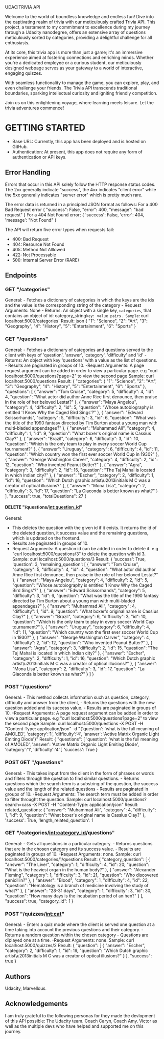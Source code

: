 UDACITRIVIA API

Welcome to the world of boundless knowledge and endless fun! Dive into the captivating realm of trivia with our meticulously crafted Trivia API. This project, a testament to my commitment to excellence during my journey through a Udacity nanodegree, offers an extensive array of questions meticulously sorted by categories, providing a delightful challenge for all enthusiasts.

At its core, this trivia app is more than just a game; it's an immersive experience aimed at fostering connections and enriching minds. Whether you're a dedicated employee or a curious student, our meticulously designed webpage serves as your gateway to a world of interactive, engaging quizzes.

With seamless functionality to manage the game, you can explore, play, and even challenge your friends. The Trivia API transcends traditional boundaries, sparking intellectual curiosity and igniting friendly competition.

Join us on this enlightening voyage, where learning meets leisure. Let the trivia adventures commence!

# GETTING STARTED

- Base URL: Currently, this app has been deployed and is hosted on GitHub.
- Authentication: At present, this app does not require any form of authentication or API keys.

## Error Handling

Errors that occur in this API solely follow the HTTP response status codes. The 2xx generally indicate "success", the 4xx indicates "client error" while the 5xx generally indicates "server error" which is pretty much rare.

The error data is returned in a principled JSON format as follows:
For a 400 Bad Request error
{
"success": False,
"error": 400,
"message": "bad request"
}
For a 404 Not Found error;
{
'success': False,
'error': 404,
'message': "Not Found"
}

The API will return five error types when requests fail:

- 400: Bad Request
- 404: Resource Not Found
- 405: Method Not Alllowed
- 422: Not Processable
- 500: Internal Server Error (RARE)

## Endpoints

### GET "/categories"

General: - Fetches a dictionary of categories in which the keys are the ids and the value is the corresponding string of the category - Request Arguments: None - Returns: An object with a single key, `categories`, that contains an object of id: category_string`key: value pairs. Sample:`curl localhost:5000/categories`
Result:
json
{
"1": "Science",
"2": "Art",
"3": "Geography",
"4": "History",
"5": "Entertainment",
"6": "Sports"
}

### GET "/questions"

General: - Fetches a dictionary of categories and questions served to the client with keys of 'question', 'answer', 'category', 'difficulty' and 'id' - Returns: An object with key 'questions' with a value as the list of questions. - Results are paginated in groups of 10.
-Request Arguments: A page request argument can be added in order to view a particular page. e.g "curl localhost:5000/questions?page=2" to view the second page
Sample:
curl localhost:5000/questions
Result:
{
"categories": {
"1": "Science",
"2": "Art",
"3": "Geography",
"4": "History",
"5": "Entertainment",
"6": "Sports"
},
"questions": [
{
"answer": "Tom Cruise",
"category": 5,
"difficulty": 4,
"id": 4,
"question": "What actor did author Anne Rice first denounce, then praise in the role of her beloved Lestat?"
},
{
"answer": "Maya Angelou",
"category": 4,
"difficulty": 2,
"id": 5,
"question": "Whose autobiography is entitled 'I Know Why the Caged Bird Sings'?"
},
{
"answer": "Edward Scissorhands",
"category": 5,
"difficulty": 3,
"id": 6,
"question": "What was the title of the 1990 fantasy directed by Tim Burton about a young man with multi-bladed appendages?"
},
{
"answer": "Muhammad Ali",
"category": 4,
"difficulty": 1,
"id": 9,
"question": "What boxer's original name is Cassius Clay?"
},
{
"answer": "Brazil",
"category": 6,
"difficulty": 3,
"id": 10,
"question": "Which is the only team to play in every soccer World Cup tournament?"
},
{
"answer": "Uruguay",
"category": 6,
"difficulty": 4,
"id": 11,
"question": "Which country won the first ever soccer World Cup in 1930?"
},
{
"answer": "George Washington Carver",
"category": 4,
"difficulty": 2,
"id": 12,
"question": "Who invented Peanut Butter?"
},
{
"answer": "Agra",
"category": 3,
"difficulty": 2,
"id": 15,
"question": "The Taj Mahal is located in which Indian city?"
},
{
"answer": "Escher",
"category": 2,
"difficulty": 1,
"id": 16,
"question": "Which Dutch graphic artist\u2013initials M C was a creator of optical illusions?"
},
{
"answer": "Mona Lisa",
"category": 2,
"difficulty": 3,
"id": 17,
"question": "La Giaconda is better known as what?"
}
],
"success": true,
"totalQuestions": 27
}

#### DELETE "/questions/<int:question_id>"

General:

- This deletes the question with the given id if it exists. It returns the id of the deleted question, it success value and the remaining questions, which is updated on the frontend.
- Results are paginated in groups of 10.
- Request Arguments: A question id can be added in order to delete it. e.g "curl localhost:5000/questions/3" to delete the question with id 3.
  Sample:
  curl localhost:5000/questions/3
  Result:
  {
  'success': True,
  'question': 3,
  'remaining_question': [
  {
  "answer": "Tom Cruise",
  "category": 5,
  "difficulty": 4,
  "id": 4,
  "question": "What actor did author Anne Rice first denounce, then praise in the role of her beloved Lestat?"
  },
  {
  "answer": "Maya Angelou",
  "category": 4,
  "difficulty": 2,
  "id": 5,
  "question": "Whose autobiography is entitled 'I Know Why the Caged Bird Sings'?"
  },
  {
  "answer": "Edward Scissorhands",
  "category": 5,
  "difficulty": 3,
  "id": 6,
  "question": "What was the title of the 1990 fantasy directed by Tim Burton about a young man with multi-bladed appendages?"
  },
  {
  "answer": "Muhammad Ali",
  "category": 4,
  "difficulty": 1,
  "id": 9,
  "question": "What boxer's original name is Cassius Clay?"
  },
  {
  "answer": "Brazil",
  "category": 6,
  "difficulty": 3,
  "id": 10,
  "question": "Which is the only team to play in every soccer World Cup tournament?"
  },
  {
  "answer": "Uruguay",
  "category": 6,
  "difficulty": 4,
  "id": 11,
  "question": "Which country won the first ever soccer World Cup in 1930?"
  },
  {
  "answer": "George Washington Carver",
  "category": 4,
  "difficulty": 2,
  "id": 12,
  "question": "Who invented Peanut Butter?"
  },
  {
  "answer": "Agra",
  "category": 3,
  "difficulty": 2,
  "id": 15,
  "question": "The Taj Mahal is located in which Indian city?"
  },
  {
  "answer": "Escher",
  "category": 2,
  "difficulty": 1,
  "id": 16,
  "question": "Which Dutch graphic artist\u2013initials M C was a creator of optical illusions?"
  },
  {
  "answer": "Mona Lisa",
  "category": 2,
  "difficulty": 3,
  "id": 17,
  "question": "La Giaconda is better known as what?"
  }
  ]
  }

### POST "/questions"

General: - This method collects information such as question, category, difficulty and answer from the client, - Returns the questions with the new question added and its success value. - Results are paginated in groups of 10.
-Request Arguments: A page request argument can be added in order to view a particular page. e.g "curl localhost:5000/questions?page=2" to view the second page
Sample:
curl localhost:5000/questions -X POST -H "Content-Type: application/json" -d "{'question': 'what is the full meaning of AMOLED', 'category':'1', 'difficulty':'4', 'answer': 'Active Matrix Organic Light Emiting Diode'}"
Result:
{
"questions": [
'question': 'what is the full meaning of AMOLED',
'answer': 'Active Matrix Organic Light Emiting Diode',
'category':'1',
'difficulty':'4'
]
'success': True
}

### POST GET "/questions"

General: - This takes input from the client in the form of phrases or words and filters through the question to find similar questions. - Returns questions which the search term is a substring of the question, the success value and the length of the related questions - Results are paginated in groups of 10.
-Request Arguments: The search term must be added in order to filter throught the question.
Sample:
curl localhost:5000/questions?search=cass -X POST -H "Content-Type: application/json"
Result:
related_questions: {
"answer": "Muhammad Ali",
"category": 4,
"difficulty": 1,
"id": 9,
"question": "What boxer's original name is Cassius Clay?"
},
'success': True,
'length_related_question': 1

### GET "/categories/<int:category_id>/questions"

General: - Gets all questions in a particular category. - Returns questions that are in the chosen category and its success value. - Results are paginated in groups of 10.
-Request Arguments: none.
Sample:
curl localhost:5000/categories/1/questions
Result:
{
"category_question": [
{
"answer": "The Liver",
"category": 1,
"difficulty": 4,
"id": 20,
"question": "What is the heaviest organ in the human body?"
},
{
"answer": "Alexander Fleming",
"category": 1,
"difficulty": 3,
"id": 21,
"question": "Who discovered penicillin?"
},
{
"answer": "Blood",
"category": 1,
"difficulty": 4,
"id": 22,
"question": "Hematology is a branch of medicine involving the study of what?"
},
{
"answer": "28-31 days",
"category": 1,
"difficulty": 3,
"id": 30,
"question": "How many days is the incubation period of an hen?"
}
],
"success": true,
"category_id": 1
}

### POST "/quizzes/<int:cat>"

General: - Enters a quiz mode where the client is served one question at a time taking into account the previous questions and their category. - Returns a random question within the chosen category - Questions are diplayed one at a time.
-Request Arguments: none.
Sample:
curl localhost:5000/quizzes/2
Result:
{
"question": [
{
"answer": "Escher",
"category": 2,
"difficulty": 1,
"id": 16,
"question": "Which Dutch graphic artist\u2013initials M C was a creator of optical illusions?"
}
],
"success": true
}

## Authors

Udacity, Marvellous.

## Acknowledgements

I am truly grateful to the following personas for they made the devlopment of this API possible:
  The Udacity team.
  Coach Caryn, Coach Amy. 
  Victor as well as the multiple devs who have helped and supported me on this journey.

